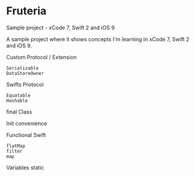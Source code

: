 # Fruteria
Sample project - xCode 7, Swift 2 and iOS 9


A sample project where it shows concepts I'm learning in xCode 7, Swift 2 and iOS 9.

Custom Protocol / Extension

	Serializable
	DataStoreOwner
	
Swifts Protocol	

	Equatable
	Hashable


final Class	
	
Init
	convenience	
	
	
	
	
Functional Swift

	flatMap
	filter
	map	
	
	
	
Variables
	static
